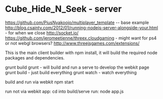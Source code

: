 Cube_Hide_N_Seek - server
================

https://github.com/PiusNyakoojo/multiplayer_template -- base example
http://blog.csainty.com/2012/01/running-nodejs-server-alongside-your.html - for when we close
http://socket.io/
https://github.com/jeromeetienne/threex.cloudgaming - might want for ps4 or not webgl browsers?
http://www.threejsgames.com/extensions/

This is the main client builder with npm install, it will build the required node packages and dependencies.

grunt build
grunt - will build and run a serve to develop the webkit page
grunt build - just build everything
grunt watch - watch everything

build and run via webkit
npm start

run not via webkit app:
cd  into build/serve run:
node app.js
